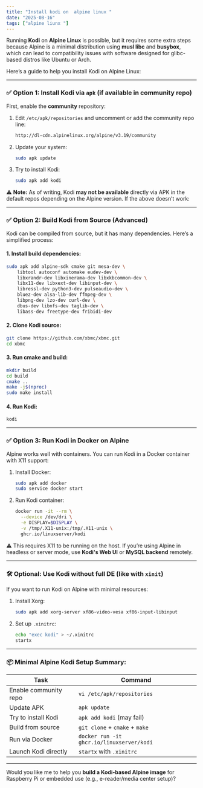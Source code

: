 ```yaml
---
title: "Install kodi on  alpine linux "
date: "2025-08-16"
tags: ["alpine liunx "] 
---
```



Running **Kodi** on **Alpine Linux** is possible, but it requires some extra steps because Alpine is a minimal distribution using **musl libc** and **busybox**, which can lead to compatibility issues with software designed for glibc-based distros like Ubuntu or Arch.

Here’s a guide to help you install Kodi on Alpine Linux:

---

### ✅ **Option 1: Install Kodi via `apk` (if available in community repo)**

First, enable the **community** repository:

1. Edit `/etc/apk/repositories` and uncomment or add the community repo line:

   ```sh
   http://dl-cdn.alpinelinux.org/alpine/v3.19/community
   ```

2. Update your system:

   ```sh
   sudo apk update
   ```

3. Try to install Kodi:

   ```sh
   sudo apk add kodi
   ```

⚠️ **Note:** As of writing, Kodi **may not be available** directly via APK in the default repos depending on the Alpine version. If the above doesn’t work:

---

### ✅ **Option 2: Build Kodi from Source (Advanced)**

Kodi can be compiled from source, but it has many dependencies. Here’s a simplified process:

#### 1. Install build dependencies:

```sh
sudo apk add alpine-sdk cmake git mesa-dev \
    libtool autoconf automake eudev-dev \
    libxrandr-dev libxinerama-dev libxkbcommon-dev \
    libx11-dev libxext-dev libinput-dev \
    libressl-dev python3-dev pulseaudio-dev \
    bluez-dev alsa-lib-dev ffmpeg-dev \
    libpng-dev lzo-dev curl-dev \
    dbus-dev libnfs-dev taglib-dev \
    libass-dev freetype-dev fribidi-dev
```

#### 2. Clone Kodi source:

```sh
git clone https://github.com/xbmc/xbmc.git
cd xbmc
```

#### 3. Run cmake and build:

```sh
mkdir build
cd build
cmake ..
make -j$(nproc)
sudo make install
```

#### 4. Run Kodi:

```sh
kodi
```

---

### ✅ **Option 3: Run Kodi in Docker on Alpine**

Alpine works well with containers. You can run Kodi in a Docker container with X11 support:

1. Install Docker:

   ```sh
   sudo apk add docker
   sudo service docker start
   ```

2. Run Kodi container:

   ```sh
   docker run -it --rm \
     --device /dev/dri \
     -e DISPLAY=$DISPLAY \
     -v /tmp/.X11-unix:/tmp/.X11-unix \
     ghcr.io/linuxserver/kodi
   ```

⚠️ This requires X11 to be running on the host. If you’re using Alpine in headless or server mode, use **Kodi's Web UI** or **MySQL backend** remotely.

---

### 🛠 Optional: Use Kodi without full DE (like with `xinit`)

If you want to run Kodi on Alpine with minimal resources:

1. Install Xorg:

   ```sh
   sudo apk add xorg-server xf86-video-vesa xf86-input-libinput
   ```

2. Set up `.xinitrc`:

   ```sh
   echo "exec kodi" > ~/.xinitrc
   startx
   ```

---

### 📦 Minimal Alpine Kodi Setup Summary:

| Task                  | Command                                   |
| --------------------- | ----------------------------------------- |
| Enable community repo | `vi /etc/apk/repositories`                |
| Update APK            | `apk update`                              |
| Try to install Kodi   | `apk add kodi` (may fail)                 |
| Build from source     | `git clone` + `cmake` + `make`            |
| Run via Docker        | `docker run -it ghcr.io/linuxserver/kodi` |
| Launch Kodi directly  | `startx` with `.xinitrc`                  |

---

Would you like me to help you **build a Kodi-based Alpine image** for Raspberry Pi or embedded use (e.g., e-reader/media center setup)?

